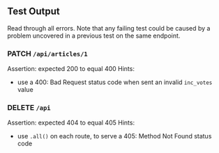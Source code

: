 ## Test Output
Read through all errors. Note that any failing test could be caused by a problem uncovered in a previous test on the same endpoint.


### PATCH `/api/articles/1`
Assertion: expected 200 to equal 400
Hints:
- use a 400: Bad Request status code when sent an invalid `inc_votes` value


### DELETE `/api`
Assertion: expected 404 to equal 405
Hints:
- use `.all()` on each route, to serve a 405: Method Not Found status code